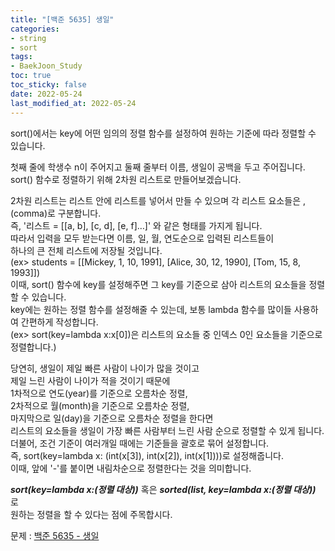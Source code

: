 ```yaml
---
title: "[백준 5635] 생일"
categories: 
- string
- sort
tags:
- BaekJoon_Study
toc: true
toc_sticky: false
date: 2022-05-24
last_modified_at: 2022-05-24
---
```


sort()에서는 key에 어떤 임의의 정렬 함수를 설정하여 원하는 기준에 따라 정렬할 수 있습니다.

첫째 줄에 학생수 n이 주어지고 둘째 줄부터 이름, 생일이 공백을 두고 주어집니다.  
sort() 함수로 정렬하기 위해 2차원 리스트로 만들어보겠습니다.  

2차원 리스트는 리스트 안에 리스트를 넣어서 만들 수 있으며 각 리스트 요소들은 ,(comma)로 구분합니다.  
즉, '리스트 = [[a, b], [c, d], [e, f]…]' 와 같은 형태를 가지게 됩니다.  
따라서 입력을 모두 받는다면 이름, 일, 월, 연도순으로 입력된 리스트들이  
하나의 큰 전체 리스트에 저장될 것입니다.  
(ex> students = [[Mickey, 1, 10, 1991], [Alice, 30, 12, 1990], [Tom, 15, 8, 1993]])  
이때, sort() 함수에 key를 설정해주면 그 key를 기준으로 삼아 리스트의 요소들을 정렬할 수 있습니다.  
key에는 원하는 정렬 함수를 설정해줄 수 있는데, 보통 lambda 함수를 많이들 사용하여 간편하게 작성합니다.  
(ex> sort(key=lambda x:x[0])은 리스트의 요소들 중 인덱스 0인 요소들을 기준으로 정렬합니다.)

당연히, 생일이 제일 빠른 사람이 나이가 많을 것이고  
제일 느린 사람이 나이가 적을 것이기 때문에  
1차적으로 연도(year)를 기준으로 오름차순 정렬,  
2차적으로 월(month)을 기준으로 오름차순 정렬,  
마지막으로 일(day)을 기준으로 오름차순 정렬을 한다면  
리스트의 요소들을 생일이 가장 빠른 사람부터 느린 사람 순으로 정렬할 수 있게 됩니다.  
더불어, 조건 기준이 여러개일 때에는 기준들을 괄호로 묶어 설정합니다.  
즉, sort(key=lambda x: (int(x[3]), int(x[2]), int(x[1])))로 설정해줍니다.  
이때, 앞에 '-'를 붙이면 내림차순으로 정렬한다는 것을 의미합니다.

**_sort(key=lambda x:(정렬 대상))_** 혹은 **_sorted(list, key=lambda x:(정렬 대상))_** 로  
원하는 정렬을 할 수 있다는 점에 주목합시다.

문제 : [백준 5635 - 생일](https://www.acmicpc.net/problem/5635)

<script src="https://gist.github.com/Ryumaker/718ad26d1f42ee603c0663127dda590b.js"></script>


